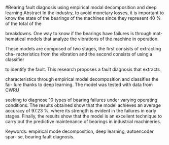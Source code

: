 #Bearing fault diagnosis using empirical modal decomposition and deep learning
  Abstract
  In the industry, to avoid monetary losses, it is important to know the state
  of the bearings of the machines since they represent 40 % of the total of the

  breakdowns. One way to know if the bearings have failures is through mat-
  hematical models that analyze the vibrations of the machine in operation.

  These models are composed of two stages, the first consists of extracting cha-
  racteristics from the vibration and the second consists of using a classifier

  to identify the fault. This research proposes a fault diagnosis that extracts

  characteristics through empirical modal decomposition and classifies the fai-
  lure thanks to deep learning. The model was tested with data from CWRU

  seeking to diagnose 10 types of bearing failures under varying operating
  conditions. The results obtained show that the model achieves an average
  accuracy of 97.23 %, where its strength is evident in the failures in early
  stages. Finally, the results show that the model is an excellent technique to
  carry out the predictive maintenance of bearings in industrial machineries.

  Keywords: empirical mode decomposition, deep learning, autoencoder spar-
  se, bearing fault diagnosis.
